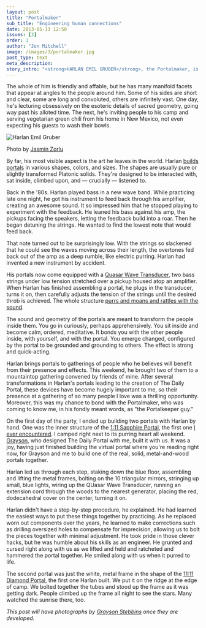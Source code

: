 ```yaml
---
layout: post
title: "Portalmaker"
sub_title: "Engineering human connections"
date: 2013-05-13 12:50
issues: [3]
order: 1
author: "Jon Mitchell"
image: /images/3/portalmaker.jpg
post_type: text
meta_description: 
story_intro: "<strong>HARLAN EMIL GRUBER</strong>, the Portalmaker, is an intricate shape of a person."
---
```

The whole of him is friendly and affable, but he has many manifold facets that appear at angles to the people around him. Some of his sides are short and clear, some are long and convoluted, others are infinitely vast. One day, he's lecturing obsessively on the esoteric details of sacred geometry, going way past his alloted time. The next, he's inviting people to his camp and serving vegetarian green chili from his home in New Mexico, not even expecting his guests to wash their bowls.

<div>
    <img src='/images/1/harlan.jpg' alt='Harlan Emil Gruber'>
    <p class="story-content__img-title">Photo by <a href="http://jasminzorlu.blogspot.com/2012/02/imf-intermission-sage-advice-from.html">Jasmin Zorlu</a></p>
</div>

By far, his most visible aspect is the art he leaves in the world. Harlan [builds portals](http://transportals.org) in various shapes, colors, and sizes. The shapes are usually pure or slightly transformed Platonic solids. They're designed to be interacted with, sat inside, climbed upon, and — crucially — listened to.

Back in the '80s. Harlan played bass in a new wave band. While practicing late one night, he got his instrument to feed back through his amplifier, creating an awesome sound. It so impressed him that he stopped playing to experiment with the feedback. He leaned his bass against his amp, the pickups facing the speakers, letting the feedback build into a roar. Then he began detuning the strings. He wanted to find the lowest note that would feed back.

That note turned out to be surprisingly low. With the strings so slackened that he could see the waves moving across their length, the overtones fed back out of the amp as a deep rumble, like electric purring. Harlan had invented a new instrument by accident.

His portals now come equipped with a [Quasar Wave Transducer](http://harlanemil.com/quasar.html), two bass strings under low tension stretched over a pickup housed atop an amplifier. When Harlan has finished assembling a portal, he plugs in the transducer, turns it on, then carefully adjusts the tension of the strings until the desired throb is achieved. The whole structure <a href='/splash.html' target='_blank'>purrs and moans and rattles with the sound</a>.

The sound and geometry of the portals are meant to transform the people inside them. You go in curiously, perhaps apprehensively. You sit inside and become calm, ordered, meditative. It bonds you with the other people inside, with yourself, and with the portal. You emerge changed, configured by the portal to be grounded and grounding to others. The effect is strong and quick-acting.

Harlan brings portals to gatherings of people who he believes will benefit from their presence and effects. This weekend, he brought two of them to a mountaintop gathering convened by friends of mine. After several transformations in Harlan's portals leading to the creation of The Daily Portal, these devices have become hugely important to me, so their presence at a gathering of so many people I love was a thrilling opportunity. Moreover, this was my chance to bond with the Portalmaker, who was coming to know me, in his fondly meant words, as "the Portalkeeper guy."

On the first day of the party, I ended up building two portals with Harlan by hand. One was the inner structure of the [1:11 Sapphire Portal](http://www.transportals.org/?p=4), the first one [I ever encountered](/post//05/13/2008-the-american-dream). I camped right next to its purring heart all weekend. [Grayson](https://app.net/problem), who designed The Daily Portal with me, built it with us. It was a joy, having just finished building the virtual portal where you're reading right now, for Grayson and me to build one of the real, solid, metal-and-wood portals together.

Harlan led us through each step, staking down the blue floor, assembling and lifting the metal frames, bolting on the 10 triangular mirrors, stringing up small, blue lights, wiring up the QUasar Wave Transducer, running an extension cord through the woods to the nearest generator, placing the red, dodecahedral cover on the center, turning it on.

Harlan didn't have a step-by-step procedure, he explained. He had learned the easiest ways to put these things together by practicing. As he replaced worn out components over the years, he learned to make corrections such as drilling oversized holes to compensate for imprecision, allowing us to bolt the pieces together with minimal adjustment. He took pride in those clever hacks, but he was humble about his skills as an engineer. He grunted and cursed right along with us as we lifted and held and ratcheted and hammered the portal together. He smiled along with us when it purred to life.

The second portal was just the white, metal frame in the shape of the [11:11 Diamond Portal](http://www.transportals.org/?p=8), the first one Harlan built. We put it on the ridge at the edge of camp. We bolted together the tubes and stood up the frame as it was getting dark. People climbed up the frame all night to see the stars. Many watched the sunrise there, too.

<em>This post will have photographs by <a href='http://problemsf.com'>Grayson Stebbins</a> once they are developed.</em>